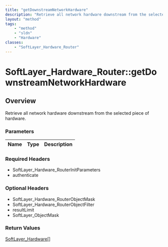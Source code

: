 ```yaml
---
title: "getDownstreamNetworkHardware"
description: "Retrieve all network hardware downstream from the selected piece of hardware."
layout: "method"
tags:
    - "method"
    - "sldn"
    - "Hardware"
classes:
    - "SoftLayer_Hardware_Router"
---
```

# SoftLayer_Hardware_Router::getDownstreamNetworkHardware
## Overview 
Retrieve all network hardware downstream from the selected piece of hardware.

### Parameters 
|Name | Type | Description |
| --- | --- | --- |


### Required Headers
* SoftLayer_Hardware_RouterInitParameters
* authenticate

### Optional Headers
* SoftLayer_Hardware_RouterObjectMask
* SoftLayer_Hardware_RouterObjectFilter
* resultLimit
* SoftLayer_ObjectMask

### Return Values
<a href='/reference/datatypes/SoftLayer_Hardware'>SoftLayer_Hardware[] </a>

